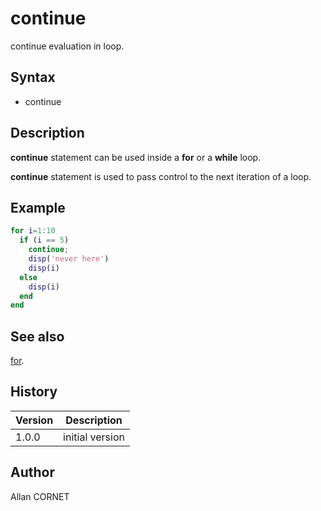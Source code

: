 

# continue

continue evaluation in loop.

## Syntax

- continue

## Description


  <p><b>continue</b> statement can be used inside a <b>for</b> or a <b>while</b> loop.</p>
  <p><b>continue</b> statement is used to pass control to the next iteration of a loop.</p>


## Example

```matlab
for i=1:10
  if (i == 5)
    continue;
    disp('never here')
    disp(i)
  else
    disp(i)
  end
end
```

## See also

[for](for.md).
## History

|Version|Description|
|------|------|
|1.0.0|initial version|


## Author

Allan CORNET



